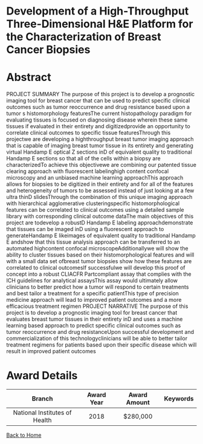 
Development of a High-Throughput Three-Dimensional H&amp;E Platform for the Characterization of Breast Cancer Biopsies
======================================================================================================================

# Abstract


PROJECT SUMMARY The purpose of this project is to develop a prognostic imaging tool for breast cancer that can be used to predict specific clinical outcomes such as tumor reoccurrence and drug resistance based upon a tumor s histomorphology featuresThe current histopathology paradigm for evaluating tissues is focused on diagnosing disease wherein these same tissues if evaluated in their entirety and digitizedprovide an opportunity to correlate clinical outcomes to specific tissue featuresThrough this projectwe are developing a highthroughput breast tumor imaging approach that is capable of imaging breast tumor tissue in its entirety and generating virtual Handamp E optical Z sections inD of equivalent quality to traditional Handamp E sections so that all of the cells within a biopsy are characterizedTo achieve this objectivewe are combining our patented tissue clearing approach with fluorescent labelinghigh content confocal microscopy and an unbiased machine learning approachThis approach allows for biopsies to be digitized in their entirety and for all of the features and heterogeneity of tumors to be assessed instead of just looking at a few ultra thinD slidesThrough the combination of this unique imaging approach with hierarchical agglomerative clusteringspecific histomorphological features can be correlated to clinical outcomes using a detailed sample library with corresponding clinical outcome dataThe main objectives of this project are todevelop a robustD Handamp E labeling approachdemonstrate that tissues can be imaged inD using a fluorescent approach to generateHandamp E likeimages of equivalent quality to traditional Handamp E andshow that this tissue analysis approach can be transferred to an automated highcontent confocal microscopeAdditionallywe will show the ability to cluster tissues based on their histomorphological features and will with a small data set ofbreast tumor biopsies show how these features are correlated to clinical outcomesIf successfulwe will develop this proof of concept into a robust CLIACFR Partcompliant assay that complies with the ICH guidelines for analytical assaysThis assay would ultimately allow clinicians to better predict how a tumor will respond to certain treatments and best tailor a treatment for a specific patientThis type of precision medicine approach will lead to improved patient outcomes and a more efficacious treatment regimen PROJECT NARRATIVE The purpose of this project is to develop a prognostic imaging tool for breast cancer that evaluates breast tumor tissues in their entirety inD and uses a machine learning based approach to predict specific clinical outcomes such as tumor reoccurrence and drug resistanceUpon successful development and commercialization of this technologyclinicians will be able to better tailor treatment regimens for patients based upon their specific disease which will result in improved patient outcomes  

# Award Details

|Branch|Award Year|Award Amount|Keywords|
| :---: | :---: | :---: | :---: |
|National Institutes of Health|2018|$280,000||
  
  


[Back to Home](https://github.com/chrischow/dod_sbir_awards/Reports/JH/#2394)